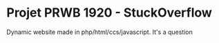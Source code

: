 # Projet PRWB 1920 - StuckOverflow

Dynamic website made in php/html/ccs/javascript. It's a question 





